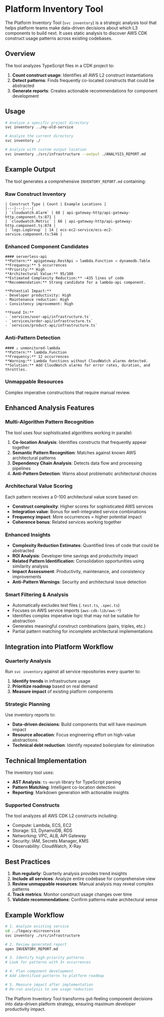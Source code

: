 # Platform Inventory Tool

The Platform Inventory Tool (`svc inventory`) is a strategic analysis tool that helps platform teams make data-driven decisions about which L3 components to build next. It uses static analysis to discover AWS CDK construct usage patterns across existing codebases.

## Overview

The tool analyzes TypeScript files in a CDK project to:

1. **Count construct usage**: Identifies all AWS L2 construct instantiations
2. **Detect patterns**: Finds frequently co-located constructs that could be abstracted
3. **Generate reports**: Creates actionable recommendations for component development

## Usage

```bash
# Analyze a specific project directory
svc inventory ../my-old-service

# Analyze the current directory
svc inventory ./

# Analyze with custom output location
svc inventory ./src/infrastructure --output ./ANALYSIS_REPORT.md
```

## Example Output

The tool generates a comprehensive `INVENTORY_REPORT.md` containing:

### Raw Construct Inventory
```
| Construct Type | Count | Example Locations |
|---|---|---|
| `cloudwatch.Alarm` | 68 | api-gateway-http/api-gateway-http.component.ts:871 |
| `cloudwatch.Metric` | 66 | api-gateway-http/api-gateway-http.component.ts:874 |
| `logs.LogGroup` | 14 | ecs-ec2-service/ecs-ec2-service.component.ts:546 |
```

### Enhanced Component Candidates
```
#### serverless-api
**Pattern:** apigateway.RestApi → lambda.Function → dynamodb.Table
**Frequency:** 5 occurrences
**Priority:** High
**Architectural Value:** 95/100
**Estimated Complexity Reduction:** ~435 lines of code
**Recommendation:** Strong candidate for a lambda-api component.

**Potential Impact:**
- Developer productivity: High
- Maintenance reduction: High  
- Consistency improvement: High

**Found In:**
- `services/user-api/infrastructure.ts`
- `services/order-api/infrastructure.ts`
- `services/product-api/infrastructure.ts`
```

### Anti-Pattern Detection
```
#### ⚠️ unmonitored-lambda
**Pattern:** lambda.Function
**Frequency:** 12 occurrences
**Warning:** Lambda functions without CloudWatch alarms detected.
**Solution:** Add CloudWatch alarms for error rates, duration, and throttles.
```

### Unmappable Resources
Complex imperative constructions that require manual review.

## Enhanced Analysis Features

### Multi-Algorithm Pattern Recognition
The tool uses four sophisticated algorithms working in parallel:

1. **Co-location Analysis**: Identifies constructs that frequently appear together
2. **Semantic Pattern Recognition**: Matches against known AWS architectural patterns
3. **Dependency Chain Analysis**: Detects data flow and processing pipelines  
4. **Anti-Pattern Detection**: Warns about problematic architectural choices

### Architectural Value Scoring
Each pattern receives a 0-100 architectural value score based on:
- **Construct complexity**: Higher scores for sophisticated AWS services
- **Integration value**: Bonus for well-integrated service combinations
- **Frequency impact**: More occurrences = higher potential impact
- **Coherence bonus**: Related services working together

### Enhanced Insights
- **Complexity Reduction Estimates**: Quantified lines of code that could be abstracted
- **ROI Analysis**: Developer time savings and productivity impact
- **Related Pattern Identification**: Consolidation opportunities using similarity analysis
- **Impact Assessment**: Productivity, maintenance, and consistency improvements
- **Anti-Pattern Warnings**: Security and architectural issue detection

### Smart Filtering & Analysis
- Automatically excludes test files (`.test.ts`, `.spec.ts`)
- Focuses on AWS service imports (`aws-cdk-lib/aws-*`)
- Identifies complex imperative logic that may not be suitable for abstraction
- Generates meaningful construct combinations (pairs, triples, etc.)
- Partial pattern matching for incomplete architectural implementations

## Integration into Platform Workflow

### Quarterly Analysis
Run `svc inventory` against all service repositories every quarter to:

1. **Identify trends** in infrastructure usage
2. **Prioritize roadmap** based on real demand
3. **Measure impact** of existing platform components

### Strategic Planning
Use inventory reports to:

- **Data-driven decisions**: Build components that will have maximum impact
- **Resource allocation**: Focus engineering effort on high-value abstractions
- **Technical debt reduction**: Identify repeated boilerplate for elimination

## Technical Implementation

The inventory tool uses:

- **AST Analysis**: `ts-morph` library for TypeScript parsing
- **Pattern Matching**: Intelligent co-location detection
- **Reporting**: Markdown generation with actionable insights

### Supported Constructs

The tool analyzes all AWS CDK L2 constructs including:
- Compute: Lambda, ECS, EC2
- Storage: S3, DynamoDB, RDS
- Networking: VPC, ALB, API Gateway
- Security: IAM, Secrets Manager, KMS
- Observability: CloudWatch, X-Ray

## Best Practices

1. **Run regularly**: Quarterly analysis provides trend insights
2. **Include all services**: Analyze entire codebase for comprehensive view  
3. **Review unmappable resources**: Manual analysis may reveal complex patterns
4. **Track metrics**: Monitor construct usage changes over time
5. **Validate recommendations**: Confirm patterns make architectural sense

## Example Workflow

```bash
# 1. Analyze existing service
cd ../legacy-microservice
svc inventory ./src/infrastructure

# 2. Review generated report
open INVENTORY_REPORT.md

# 3. Identify high-priority patterns
# Look for patterns with 3+ occurrences

# 4. Plan component development
# Add identified patterns to platform roadmap

# 5. Measure impact after implementation
# Re-run analysis to see usage reduction
```

The Platform Inventory Tool transforms gut-feeling component decisions into data-driven platform strategy, ensuring maximum developer productivity impact.
